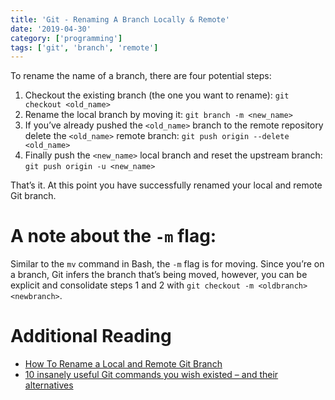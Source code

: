 ```yaml
---
title: 'Git - Renaming A Branch Locally & Remote'
date: '2019-04-30'
category: ['programming']
tags: ['git', 'branch', 'remote']
---
```

To rename the name of a branch, there are four potential steps:
1. Checkout the existing branch (the one you want to rename): `git checkout <old_name>`
2. Rename the local branch by moving it: `git branch -m <new_name>`
3. If you’ve already pushed the `<old_name>` branch to the remote repository delete the `<old_name>` remote branch: `git push origin --delete <old_name>`
4. Finally push the `<new_name>` local branch and reset the upstream branch: `git push origin -u <new_name>`

That’s it. At this point you have successfully renamed your local and remote Git branch.

# A note about the `-m` flag:
Similar to the `mv` command in Bash, the `-m` flag is for moving. Since you’re on a branch, Git infers the branch that’s being moved, however, you can be explicit and consolidate steps 1 and 2 with `git checkout -m <oldbranch> <newbranch>`.

# Additional Reading
* [How To Rename a Local and Remote Git Branch](https://linuxize.com/post/how-to-rename-local-and-remote-git-branch/)
* [10 insanely useful Git commands you wish existed – and their alternatives](https://dev.to/datreeio/10-insanely-useful-git-commands-you-wish-existed-and-their-alternatives-8e6)